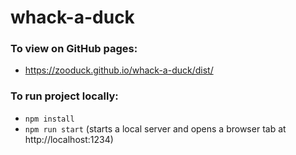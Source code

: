 # whack-a-duck

### To view on GitHub pages:
- https://zooduck.github.io/whack-a-duck/dist/

### To run project locally:
- `npm install`
- `npm run start` (starts a local server and opens a browser tab at http://localhost:1234)
